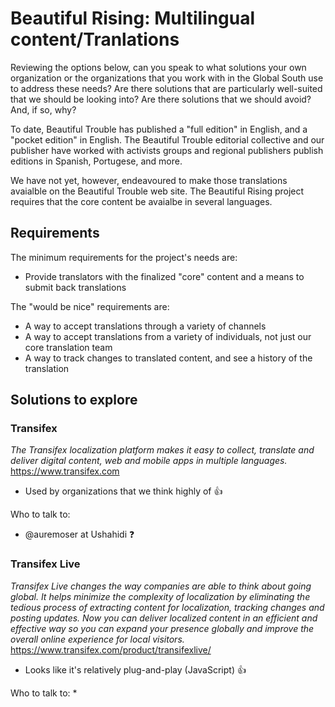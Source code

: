 Beautiful Rising: Multilingual content/Tranlations
==================================================

Reviewing the options below, can you speak to what solutions your own organization or the organizations that you work with in the Global South use to address these needs? Are there solutions that are particularly well-suited that we should be looking into? Are there solutions that we should avoid? And, if so, why?

To date, Beautiful Trouble has published a "full edition" in English, and a "pocket edition" in English. The Beautiful Trouble editorial collective and our publisher have worked with activists groups and regional publishers publish editions in Spanish, Portugese, and more. 

We have not yet, however, endeavoured to make those translations avaialble on the Beautiful Trouble web site. The Beautiful Rising project requires that the core content be avaialbe in several languages.

## Requirements

The minimum requirements for the project's needs are:

* Provide translators with the finalized "core" content and a means to submit back translations

The "would be nice" requirements are:

* A way to accept translations through a variety of channels
* A way to accept translations from a variety of individuals, not just our core translation team
* A way to track changes to translated content, and see a history of the translation

## Solutions to explore

### Transifex
_The Transifex localization platform makes it easy to collect, translate
and deliver digital content, web and mobile apps in multiple languages._
https://www.transifex.com

* Used by organizations that we think highly of :thumbsup:

Who to talk to:
* @auremoser at Ushahidi :question:

### Transifex Live 
_Transifex Live changes the way companies are able to think about going global. It helps minimize the complexity of localization by eliminating the tedious process of extracting content for localization, tracking changes and posting updates. Now you can deliver localized content in an efficient and effective way so you can expand your presence globally and improve the overall online experience for local visitors._
https://www.transifex.com/product/transifexlive/

* Looks like it's relatively plug-and-play (JavaScript) :thumbsup:

Who to talk to:
* 

[aadk]: http://actionaid.org
[bt]: http://beautifultrouble.org
[bsol]: http://beautifulsolutions.info
[brising]: http://beautifulrising.org
[advisorynetwork]: http://beautifulrising.org/news/#announcing-the-first-members-of-the-beautiful-rising-advisory-network

